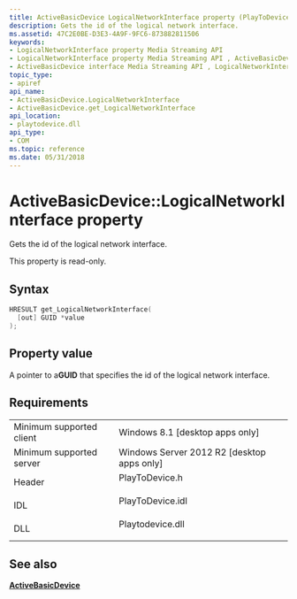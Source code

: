 ```yaml
---
title: ActiveBasicDevice LogicalNetworkInterface property (PlayToDevice.h)
description: Gets the id of the logical network interface.
ms.assetid: 47C2E0BE-D3E3-4A9F-9FC6-873882811506
keywords:
- LogicalNetworkInterface property Media Streaming API
- LogicalNetworkInterface property Media Streaming API , ActiveBasicDevice interface
- ActiveBasicDevice interface Media Streaming API , LogicalNetworkInterface property
topic_type:
- apiref
api_name:
- ActiveBasicDevice.LogicalNetworkInterface
- ActiveBasicDevice.get_LogicalNetworkInterface
api_location:
- playtodevice.dll
api_type:
- COM
ms.topic: reference
ms.date: 05/31/2018
---
```


# ActiveBasicDevice::LogicalNetworkInterface property

Gets the id of the logical network interface.

This property is read-only.

## Syntax


```C++
HRESULT get_LogicalNetworkInterface(
  [out] GUID *value
);
```



## Property value

A pointer to a**GUID** that specifies the id of the logical network interface.

## Requirements



|                                     |                                                                                             |
|-------------------------------------|---------------------------------------------------------------------------------------------|
| Minimum supported client<br/> | Windows 8.1 \[desktop apps only\]<br/>                                                |
| Minimum supported server<br/> | Windows Server 2012 R2 \[desktop apps only\]<br/>                                     |
| Header<br/>                   | <dl> <dt>PlayToDevice.h</dt> </dl>   |
| IDL<br/>                      | <dl> <dt>PlayToDevice.idl</dt> </dl> |
| DLL<br/>                      | <dl> <dt>Playtodevice.dll</dt> </dl> |



## See also

<dl> <dt>

[**ActiveBasicDevice**](/previous-versions/windows/desktop/legacy/dn385755(v=vs.85))
</dt> </dl>

 

